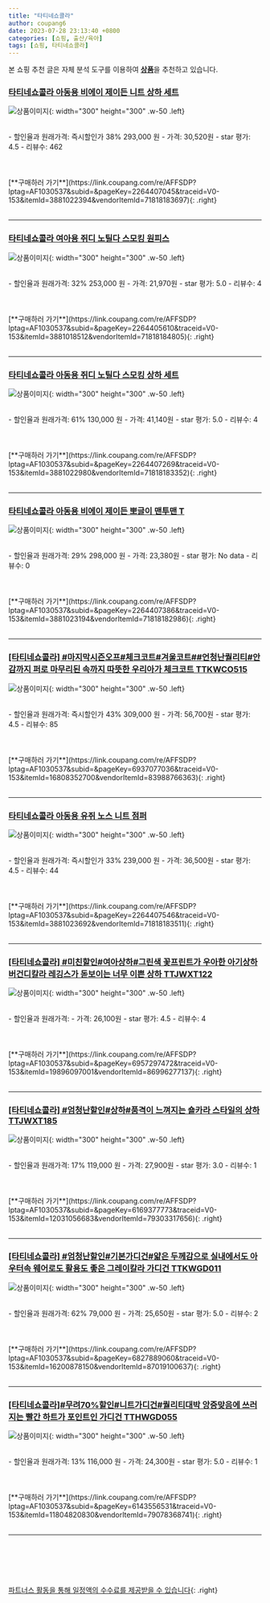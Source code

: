 ```yaml
---
title: "타티네쇼콜라"
author: coupang6
date: 2023-07-28 23:13:40 +0800
categories: [쇼핑, 출산/육아]
tags: [쇼핑, 타티네쇼콜라]
---
```


본 쇼핑 추천 글은 자체 분석 도구를 이용하여 [**상품**](https://link.coupang.com/a/bao1ui)을 추천하고 있습니다.

### [타티네쇼콜라 아동용 비에이 제이든 니트 상하 세트](https://link.coupang.com/re/AFFSDP?lptag=AF1030537&subid=&pageKey=2264407045&traceid=V0-153&itemId=3881022394&vendorItemId=71818183697)

![상품이미지](https://thumbnail9.coupangcdn.com/thumbnails/remote/230x230ex/image/retail/images/2020/10/13/18/7/f0073991-f0f6-46d0-8da7-9afdc3fbb66d.jpg){: width="300" height="300" .w-50 .left}


<br>
- 할인율과 원래가격: 즉시할인가 38%  293,000   원
- 가격: 30,520원
- star 평가: 4.5
- 리뷰수: 462
<br>
<br>
<br>
<br>
[**구매하러 가기**](https://link.coupang.com/re/AFFSDP?lptag=AF1030537&subid=&pageKey=2264407045&traceid=V0-153&itemId=3881022394&vendorItemId=71818183697){: .right}
<br>
<br>

---

### [타티네쇼콜라 여아용 쥐디 노틸다 스모킹 원피스](https://link.coupang.com/re/AFFSDP?lptag=AF1030537&subid=&pageKey=2264405610&traceid=V0-153&itemId=3881018512&vendorItemId=71818184805)

![상품이미지](https://thumbnail10.coupangcdn.com/thumbnails/remote/230x230ex/image/retail/images/3139978624108691-5cac3220-f989-452c-911e-982375a8e6b6.jpg){: width="300" height="300" .w-50 .left}


<br>
- 할인율과 원래가격: 32%  253,000   원
- 가격: 21,970원
- star 평가: 5.0
- 리뷰수: 4
<br>
<br>
<br>
<br>
[**구매하러 가기**](https://link.coupang.com/re/AFFSDP?lptag=AF1030537&subid=&pageKey=2264405610&traceid=V0-153&itemId=3881018512&vendorItemId=71818184805){: .right}
<br>
<br>

---

### [타티네쇼콜라 아동용 쥐디 노틸다 스모킹 상하 세트](https://link.coupang.com/re/AFFSDP?lptag=AF1030537&subid=&pageKey=2264407269&traceid=V0-153&itemId=3881022980&vendorItemId=71818183352)

![상품이미지](https://thumbnail8.coupangcdn.com/thumbnails/remote/230x230ex/image/retail/images/1219903869973655-611e6dd0-1bae-4721-baec-180808b35b98.jpg){: width="300" height="300" .w-50 .left}


<br>
- 할인율과 원래가격: 61%  130,000   원
- 가격: 41,140원
- star 평가: 5.0
- 리뷰수: 4
<br>
<br>
<br>
<br>
[**구매하러 가기**](https://link.coupang.com/re/AFFSDP?lptag=AF1030537&subid=&pageKey=2264407269&traceid=V0-153&itemId=3881022980&vendorItemId=71818183352){: .right}
<br>
<br>

---

### [타티네쇼콜라 아동용 비에이 제이든 뽀글이 맨투맨 T](https://link.coupang.com/re/AFFSDP?lptag=AF1030537&subid=&pageKey=2264407386&traceid=V0-153&itemId=3881023194&vendorItemId=71818182986)

![상품이미지](https://thumbnail7.coupangcdn.com/thumbnails/remote/230x230ex/image/retail/images/2523085976910104-da23b54c-b478-4127-8787-77e97e7a89b2.jpg){: width="300" height="300" .w-50 .left}


<br>
- 할인율과 원래가격: 29%  298,000   원
- 가격: 23,380원
- star 평가: No data
- 리뷰수: 0
<br>
<br>
<br>
<br>
[**구매하러 가기**](https://link.coupang.com/re/AFFSDP?lptag=AF1030537&subid=&pageKey=2264407386&traceid=V0-153&itemId=3881023194&vendorItemId=71818182986){: .right}
<br>
<br>

---

### [[타티네쇼콜라] #마지막시즌오프#체크코트#겨울코트##언청난퀄리티#안감까지 퍼로 마무리된 속까지 따뜻한 우리아가 체크코트 TTKWCO515](https://link.coupang.com/re/AFFSDP?lptag=AF1030537&subid=&pageKey=6937077036&traceid=V0-153&itemId=16808352700&vendorItemId=83988766363)

![상품이미지](https://thumbnail7.coupangcdn.com/thumbnails/remote/230x230ex/image/vendor_inventory/0fbe/e60c71cd5c45213c5bee1fa11207838a6d1c5d728e1f9d0c9fc9783eace2.jpg){: width="300" height="300" .w-50 .left}


<br>
- 할인율과 원래가격: 즉시할인가 43%  309,000   원
- 가격: 56,700원
- star 평가: 4.5
- 리뷰수: 85
<br>
<br>
<br>
<br>
[**구매하러 가기**](https://link.coupang.com/re/AFFSDP?lptag=AF1030537&subid=&pageKey=6937077036&traceid=V0-153&itemId=16808352700&vendorItemId=83988766363){: .right}
<br>
<br>

---

### [타티네쇼콜라 아동용 유쥐 노스 니트 점퍼](https://link.coupang.com/re/AFFSDP?lptag=AF1030537&subid=&pageKey=2264407546&traceid=V0-153&itemId=3881023692&vendorItemId=71818183511)

![상품이미지](https://thumbnail10.coupangcdn.com/thumbnails/remote/230x230ex/image/retail/images/2020/10/13/18/5/c0e386de-4a8c-4f21-adf4-1e4150a54618.jpg){: width="300" height="300" .w-50 .left}


<br>
- 할인율과 원래가격: 즉시할인가 33%  239,000   원
- 가격: 36,500원
- star 평가: 4.5
- 리뷰수: 44
<br>
<br>
<br>
<br>
[**구매하러 가기**](https://link.coupang.com/re/AFFSDP?lptag=AF1030537&subid=&pageKey=2264407546&traceid=V0-153&itemId=3881023692&vendorItemId=71818183511){: .right}
<br>
<br>

---

### [[타티네쇼콜라] #미친할인#여아상하#그린색 꽃프린트가 우아한 아기상하 버건디칼라 레깅스가 돋보이는 너무 이쁜 상하 TTJWXT122](https://link.coupang.com/re/AFFSDP?lptag=AF1030537&subid=&pageKey=6957297472&traceid=V0-153&itemId=19896097001&vendorItemId=86996277137)

![상품이미지](https://thumbnail10.coupangcdn.com/thumbnails/remote/230x230ex/image/vendor_inventory/60f5/dead6260e09d48b291ebfb93205a28398d739695cdb1accbf2586eebb091.jpg){: width="300" height="300" .w-50 .left}


<br>
- 할인율과 원래가격: 
- 가격: 26,100원
- star 평가: 4.5
- 리뷰수: 4
<br>
<br>
<br>
<br>
[**구매하러 가기**](https://link.coupang.com/re/AFFSDP?lptag=AF1030537&subid=&pageKey=6957297472&traceid=V0-153&itemId=19896097001&vendorItemId=86996277137){: .right}
<br>
<br>

---

### [[타티네쇼콜라] #엄청난할인#상하#품격이 느껴지는 숄카라 스타일의 상하 TTJWXT185](https://link.coupang.com/re/AFFSDP?lptag=AF1030537&subid=&pageKey=6169377773&traceid=V0-153&itemId=12031056683&vendorItemId=79303317656)

![상품이미지](https://thumbnail8.coupangcdn.com/thumbnails/remote/230x230ex/image/vendor_inventory/6f79/895bff151d55e90d916f8b585c0d491259f298eea925e5d91bc0283cd052.png){: width="300" height="300" .w-50 .left}


<br>
- 할인율과 원래가격: 17%  119,000   원
- 가격: 27,900원
- star 평가: 3.0
- 리뷰수: 1
<br>
<br>
<br>
<br>
[**구매하러 가기**](https://link.coupang.com/re/AFFSDP?lptag=AF1030537&subid=&pageKey=6169377773&traceid=V0-153&itemId=12031056683&vendorItemId=79303317656){: .right}
<br>
<br>

---

### [[타티네쇼콜라] #엄청난할인#기본가디건#얇은 두께감으로 실내에서도 아우터속 웨어로도 활용도 좋은 그레이칼라 가디건 TTKWGD011](https://link.coupang.com/re/AFFSDP?lptag=AF1030537&subid=&pageKey=6827889060&traceid=V0-153&itemId=16200878150&vendorItemId=87019100637)

![상품이미지](https://thumbnail7.coupangcdn.com/thumbnails/remote/230x230ex/image/vendor_inventory/0a41/46e3a3557771097fed597671dc9616ee954aa7e20018e2a6fddc71997340.jpg){: width="300" height="300" .w-50 .left}


<br>
- 할인율과 원래가격: 62%  79,000   원
- 가격: 25,650원
- star 평가: 5.0
- 리뷰수: 2
<br>
<br>
<br>
<br>
[**구매하러 가기**](https://link.coupang.com/re/AFFSDP?lptag=AF1030537&subid=&pageKey=6827889060&traceid=V0-153&itemId=16200878150&vendorItemId=87019100637){: .right}
<br>
<br>

---

### [[타티네쇼콜라]#무려70%할인#니트가디건#퀄리티대박 앙증맞음에 쓰러지는 빨간 하트가 포인트인 가디건 TTHWGD055](https://link.coupang.com/re/AFFSDP?lptag=AF1030537&subid=&pageKey=6143556531&traceid=V0-153&itemId=11804820830&vendorItemId=79078368741)

![상품이미지](https://thumbnail9.coupangcdn.com/thumbnails/remote/230x230ex/image/vendor_inventory/872d/6184c8cad446b6a2bb4555112c77f29e2515cdfd4ac7066c6665484694a3.jpg){: width="300" height="300" .w-50 .left}


<br>
- 할인율과 원래가격: 13%  116,000   원
- 가격: 24,300원
- star 평가: 5.0
- 리뷰수: 1
<br>
<br>
<br>
<br>
[**구매하러 가기**](https://link.coupang.com/re/AFFSDP?lptag=AF1030537&subid=&pageKey=6143556531&traceid=V0-153&itemId=11804820830&vendorItemId=79078368741){: .right}
<br>
<br>

---
<br><br><br><br><br> [파트너스 활동을 통해 일정액의 수수료를 제공받을 수 있습니다](https://link.coupang.com/a/bao1ui){: .right}